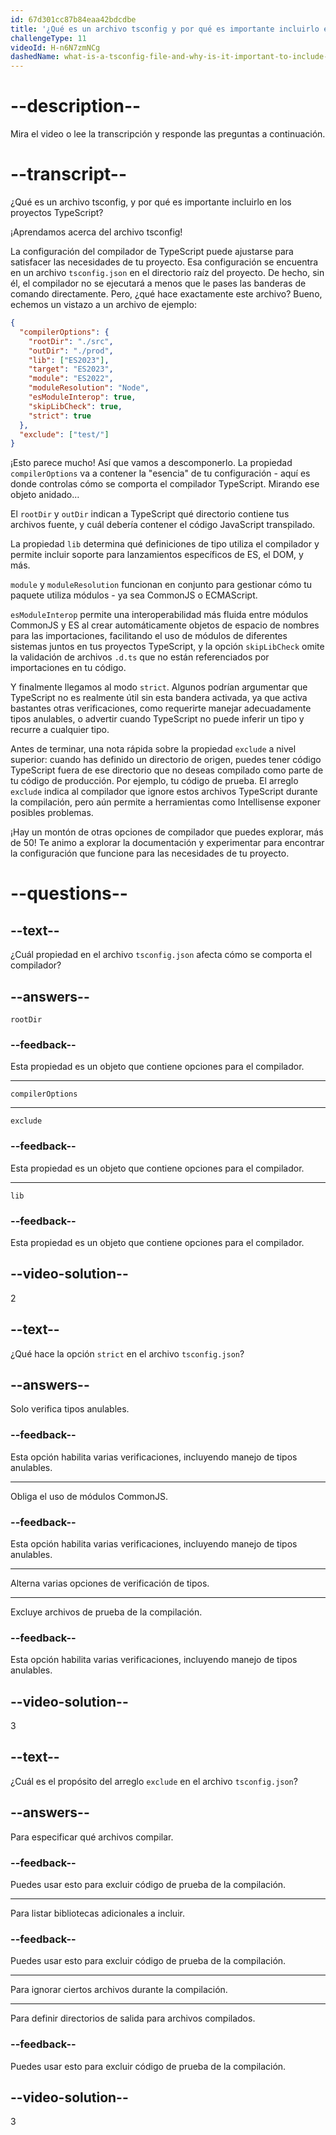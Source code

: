 ```yaml
---
id: 67d301cc87b84eaa42bdcdbe
title: '¿Qué es un archivo tsconfig y por qué es importante incluirlo en los proyectos TypeScript?'
challengeType: 11
videoId: H-n6N7zmNCg
dashedName: what-is-a-tsconfig-file-and-why-is-it-important-to-include-in-your-typescript-projects
---
```


# --description--

Mira el video o lee la transcripción y responde las preguntas a continuación.

# --transcript--

¿Qué es un archivo tsconfig, y por qué es importante incluirlo en los proyectos TypeScript?

¡Aprendamos acerca del archivo tsconfig!

La configuración del compilador de TypeScript puede ajustarse para satisfacer las necesidades de tu proyecto. Esa configuración se encuentra en un archivo `tsconfig.json` en el directorio raíz del proyecto. De hecho, sin él, el compilador no se ejecutará a menos que le pases las banderas de comando directamente. Pero, ¿qué hace exactamente este archivo? Bueno, echemos un vistazo a un archivo de ejemplo:

```json
{
  "compilerOptions": {
    "rootDir": "./src",
    "outDir": "./prod",
    "lib": ["ES2023"],
    "target": "ES2023",
    "module": "ES2022",
    "moduleResolution": "Node",
    "esModuleInterop": true,
    "skipLibCheck": true,
    "strict": true
  },
  "exclude": ["test/"]
}
```

¡Esto parece mucho! Así que vamos a descomponerlo. La propiedad `compilerOptions` va a contener la "esencia" de tu configuración - aquí es donde controlas cómo se comporta el compilador TypeScript. Mirando ese objeto anidado…

El `rootDir` y `outDir` indican a TypeScript qué directorio contiene tus archivos fuente, y cuál debería contener el código JavaScript transpilado.

La propiedad `lib` determina qué definiciones de tipo utiliza el compilador y permite incluir soporte para lanzamientos específicos de ES, el DOM, y más.

`module` y `moduleResolution` funcionan en conjunto para gestionar cómo tu paquete utiliza módulos - ya sea CommonJS o ECMAScript.

`esModuleInterop` permite una interoperabilidad más fluida entre módulos CommonJS y ES al crear automáticamente objetos de espacio de nombres para las importaciones, facilitando el uso de módulos de diferentes sistemas juntos en tus proyectos TypeScript, y la opción `skipLibCheck` omite la validación de archivos `.d.ts` que no están referenciados por importaciones en tu código.

Y finalmente llegamos al modo `strict`. Algunos podrían argumentar que TypeScript no es realmente útil sin esta bandera activada, ya que activa bastantes otras verificaciones, como requerirte manejar adecuadamente tipos anulables, o advertir cuando TypeScript no puede inferir un tipo y recurre a cualquier tipo.

Antes de terminar, una nota rápida sobre la propiedad `exclude` a nivel superior: cuando has definido un directorio de origen, puedes tener código TypeScript fuera de ese directorio que no deseas compilado como parte de tu código de producción. Por ejemplo, tu código de prueba. El arreglo `exclude` indica al compilador que ignore estos archivos TypeScript durante la compilación, pero aún permite a herramientas como Intellisense exponer posibles problemas.

¡Hay un montón de otras opciones de compilador que puedes explorar, más de 50! Te animo a explorar la documentación y experimentar para encontrar la configuración que funcione para las necesidades de tu proyecto.

# --questions--

## --text--

¿Cuál propiedad en el archivo `tsconfig.json` afecta cómo se comporta el compilador?

## --answers--

`rootDir`

### --feedback--

Esta propiedad es un objeto que contiene opciones para el compilador.

---

`compilerOptions`

---

`exclude`

### --feedback--

Esta propiedad es un objeto que contiene opciones para el compilador.

---

`lib`

### --feedback--

Esta propiedad es un objeto que contiene opciones para el compilador.

## --video-solution--

2

## --text--

¿Qué hace la opción `strict` en el archivo `tsconfig.json`?

## --answers--

Solo verifica tipos anulables.

### --feedback--

Esta opción habilita varias verificaciones, incluyendo manejo de tipos anulables.

---

Obliga el uso de módulos CommonJS.

### --feedback--

Esta opción habilita varias verificaciones, incluyendo manejo de tipos anulables.

---

Alterna varias opciones de verificación de tipos.

---

Excluye archivos de prueba de la compilación.

### --feedback--

Esta opción habilita varias verificaciones, incluyendo manejo de tipos anulables.

## --video-solution--

3

## --text--

¿Cuál es el propósito del arreglo `exclude` en el archivo `tsconfig.json`?

## --answers--

Para especificar qué archivos compilar.

### --feedback--

Puedes usar esto para excluir código de prueba de la compilación.

---

Para listar bibliotecas adicionales a incluir.

### --feedback--

Puedes usar esto para excluir código de prueba de la compilación.

---

Para ignorar ciertos archivos durante la compilación.

---

Para definir directorios de salida para archivos compilados.

### --feedback--

Puedes usar esto para excluir código de prueba de la compilación.

## --video-solution--

3
